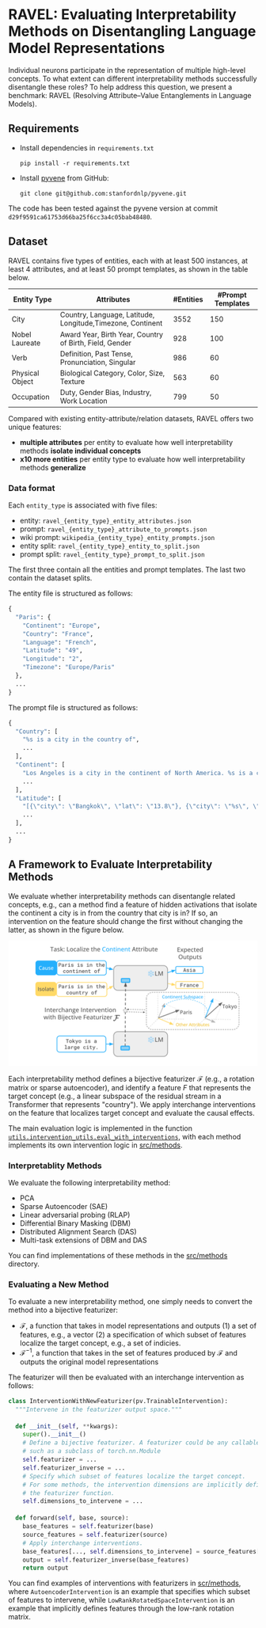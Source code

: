 # RAVEL: Evaluating Interpretability Methods on Disentangling Language Model Representations

Individual neurons participate in the representation of multiple high-level concepts. To what extent can different interpretability methods successfully disentangle these roles?  To help address this question, we present a benchmark: RAVEL (Resolving Attribute–Value Entanglements in Language Models).


## Requirements

* Install dependencies in `requirements.txt`

  ```setup
  pip install -r requirements.txt
  ```
* Install [pyvene](https://github.com/stanfordnlp/pyvene) from GitHub:

  ```setup
  git clone git@github.com:stanfordnlp/pyvene.git
  ``` 

The code has been tested against the pyvene version at commit `d29f9591ca61753d66ba25f6cc3a4c05bab48480`.

## Dataset

RAVEL contains five types of entities, each with at least 500 instances, at least 4 attributes, and at least 50 prompt templates, as shown in the table below.

|Entity Type|Attributes|\#Entities|\#Prompt Templates|
|---|---|---|---|
|City|Country, Language, Latitude, Longitude,Timezone, Continent|3552|150|
|Nobel Laureate|Award Year, Birth Year, Country of Birth, Field, Gender|928|100|
|Verb|Definition, Past Tense, Pronunciation, Singular | 986 | 60 |
| Physical Object|Biological Category, Color, Size, Texture | 563 | 60 |
|Occupation| Duty, Gender Bias, Industry, Work Location | 799 | 50 |

Compared with existing entity-attribute/relation datasets, RAVEL offers two unique features:
* **multiple attributes** per entity to evaluate how well interpretability methods **isolate individual concepts**
* **x10 more entities** per entity type to evaluate how well interpretability methods **generalize**

### Data format

Each `entity_type` is associated with five files:
- entity: `ravel_{entity_type}_entity_attributes.json`
- prompt: `ravel_{entity_type}_attribute_to_prompts.json`
- wiki prompt: `wikipedia_{entity_type}_entity_prompts.json` 
- entity split: `ravel_{entity_type}_entity_to_split.json`
- prompt split: `ravel_{entity_type}_prompt_to_split.json`

The first three contain all the entities and prompt templates.
The last two contain the dataset splits.

The entity file is structured as follows:

```python
{
  "Paris": {
    "Continent": "Europe",
    "Country": "France",
    "Language": "French",
    "Latitude": "49",
    "Longitude": "2",
    "Timezone": "Europe/Paris"
  },
  ...
}
```

The prompt file is structured as follows:

```python
{
  "Country": [
    "%s is a city in the country of",
    ...
  ],
  "Continent": [
    "Los Angeles is a city in the continent of North America. %s is a city in the continent of",
    ...
  ],
  "Latitude": [
    "[{\"city\": \"Bangkok\", \"lat\": \"13.8\"}, {\"city\": \"%s\", \"lat\": \"",
    ...
  ],
  ...
}
```


## A Framework to Evaluate Interpretability Methods

We evaluate whether interpretability methods can disentangle related concepts, e.g., can a method find a feature of hidden activations that isolate the continent a city is in from the country that city is in? If so, an intervention on the feature should change the first without changing the latter, as shown in the figure below.


![An overview of the evaluation framework.](/figures/ravel-overview.svg)


Each interpretability method defines a bijective featurizer $\mathcal{F}$ (e.g., a rotation matrix or sparse autoencoder), and identify a feature $F$ that represents the target concept (e.g., a linear subspace of the residual stream in a Transformer that represents "country"). We apply interchange interventions on the feature that localizes target concept and evaluate the causal effects.

The main evaluation logic is implemented in the function [`utils.intervention_utils.eval_with_interventions`](https://github.com/explanare/ravel/blob/main/src/utils/intervention_utils.py), with each method implements its own intervention logic in [src/methods](https://github.com/explanare/ravel/blob/main/src/methods). 


### Interpretablity Methods

We evaluate the following interpretability method:
* PCA
* Sparse Autoencoder (SAE)
* Linear adversarial probing (RLAP)
* Differential Binary Masking (DBM)
* Distributed Alignment Search (DAS)
* Multi-task extensions of DBM and DAS

You can find implementations of these methods in the [src/methods](https://github.com/explanare/ravel/tree/main/src/methods) directory.

### Evaluating a New Method

To evaluate a new interpretability method, one simply needs to convert the method into a bijective featurizer:

* $\mathcal{F}$, a function that takes in model representations and outputs (1) a set of features, e.g., a vector (2) a specification of which subset of features localize the target concept, e.g., a set of indicies.
* $\mathcal{F}^{-1}$, a function that takes in the set of features produced by $\mathcal{F}$ and outputs the original model representations

The featurizer will then be evaluated with an interchange intervention as follows:

```python
class InterventionWithNewFeaturizer(pv.TrainableIntervention):
  """Intervene in the featurizer output space."""

  def __init__(self, **kwargs):
    super().__init__()
    # Define a bijective featurizer. A featurizer could be any callable object,
    # such as a subclass of torch.nn.Module
    self.featurizer = ...
    self.featurizer_inverse = ...
    # Specify which subset of features localize the target concept.
    # For some methods, the intervention dimensions are implicitly defined by
    # the featurizer function.
    self.dimensions_to_intervene = ...

  def forward(self, base, source):
    base_features = self.featurizer(base)
    source_features = self.featurizer(source)
    # Apply interchange interventions.
    base_features[..., self.dimensions_to_intervene] = source_features[..., self.dimensions_to_intervene]
    output = self.featurizer_inverse(base_features)
    return output
```

You can find examples of interventions with featurizers in [scr/methods](https://github.com/explanare/ravel/blob/main/src/methods), where `AutoencoderIntervention` is an example that specifies which subset of features to intervene, while `LowRankRotatedSpaceIntervention` is an example that implicitly defines features through the low-rank rotation matrix.

